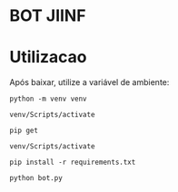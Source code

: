 # BOT JIINF


# Utilizacao

Após baixar, utilize a variável de ambiente:

```
python -m venv venv
````

```
venv/Scripts/activate
````

```
pip get
````

```
venv/Scripts/activate
````

```
pip install -r requirements.txt
````


```
python bot.py
````
